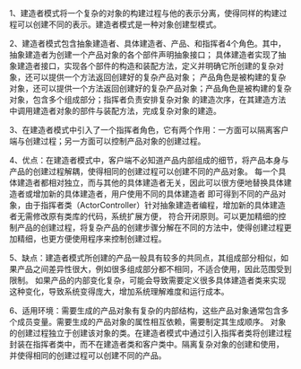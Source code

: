 1、建造者模式将一个复杂的对象的构建过程与他的表示分离，使得同样的构建过程可以创建不同的表示。建造者模式是一种对象创建型模式。

2、建造者模式包含抽象建造者、具体建造者、产品、和指挥者4个角色。其中，抽象建造者为创建一个产品对象的各个部件声明抽象接口；
具体建造者实现了抽象建造者接口，实现各个部件的构造和装配方法，定义并明确它所创建的复杂对象，还可以提供一个方法返回创建好的复杂产品对象；
产品角色是被构建的复杂对象，还可以提供一个方法返回创建好的复杂产品对象；产品角色是被构建的复杂对象，包含多个组成部分；指挥者负责安排复杂对象
的建造次序，在其建造方法中调用建造者对象的部件与装配方法，完成复杂对象的建造。

3、在建造者模式中引入了一个指挥者角色，它有两个作用：一方面可以隔离客户端与创建过程；另一方面可以控制产品对象的创建过程。

4、优点：在建造者模式中，客户端不必知道产品内部组成的细节，将产品本身与产品的创建过程解耦，使得相同的创建过程可以创建不同的产品对象。
每一个具体建造者都相对独立，而与其他的具体建造者无关，因此可以很方便地替换具体建造者或增加新的具体建造者，用户使用不同的具体建造者
即可得到不同的产品对象，由于指挥者类（ActorController）针对抽象建造者编程，增加新的具体建造者无需修改原有类库的代码，系统扩展方便，
符合开闭原则。可以更加精细的控制产品的创建过程，将复杂产品的创建步骤分解在不同的方法中，使得创建过程更加精细，也更方便使用程序来控制创建过程。

5、缺点：建造者模式所创建的产品一般具有较多的共同点，其组成部分相似，如果产品之间差异性很大，例如很多组成部分都不相同，不适合使用，因此范围受到限制。
如果产品的内部变化复杂，可能会导致需要定义很多具体建造者类来实现这种变化，导致系统变得庞大，增加系统理解难度和运行成本。

6、适用环境：需要生成的产品对象有复杂的内部结构，这些产品对象通常包含多个成员变量。需要生成的产品对象的属性相互依赖，需要制定其生成顺序。
对象的创建过程独立于创建该对象的类。在建造者模式中通过引入指挥者类将创建过程封装在指挥者类中，而不在建造者类和客户类中。隔离复杂对象的创建和使用，
并使得相同的创建过程可以创建不同的产品。